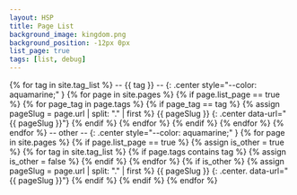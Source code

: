 ```yaml
---
layout: HSP
title: Page List
background_image: kingdom.png
background_position: -12px 0px
list_page: true
tags: [list, debug]
---
```


{% for tag in site.tag_list %}
\-\- {{ tag }} \-\-
{: .center style="--color: aquamarine;" }
{% for page in site.pages %}
{% if page.list_page == true %}
{% for page_tag in page.tags %}
{% if page_tag == tag %}
{% assign pageSlug = page.url | split: "." | first %}
{{ pageSlug }}
{: .center data-url="{{ pageSlug }}"}
{% endif %}
{% endfor %}
{% endif %}
{% endfor %}
{% endfor %}
\-\- other \-\-
{: .center style="--color: aquamarine;" }
{% for page in site.pages %}
{% if page.list_page == true %}
{% assign is_other = true %}
{% for tag in site.tag_list %}
{% if page.tags contains tag %}
{% assign is_other = false %}
{% endif %}
{% endfor  %}
{% if is_other %}
{% assign pageSlug = page.url | split: "." | first %}
{{ pageSlug }}
{: .center. data-url="{{ pageSlug }}"}
{% endif %}
{% endif %}
{% endfor %}
